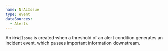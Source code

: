 ```yaml
---
name: NrAiIssue
type: event
dataSources:
  - Alerts
---
```


An `NrAiIssue` is created when a threshold of an alert condition generates an incident event, which passes important information downstream.